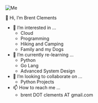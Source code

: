 ![Me](../master/brent.jpg)

👋 Hi, I’m Brent Clements 
- 👀 I’m interested in ...
  - Cloud
  - Programming
  - Hiking and Camping
  - Family and my Dogs 
- 🌱 I’m currently re-learning ...
  - Python
  - Go Lang
  - Advanced System Design
- 💞️ I’m looking to collaborate on ...
  - Python Projects
- 📫 How to reach me ...
  - brent DOT clements AT gmail.com

<!---
bclements/bclements is a ✨ special ✨ repository because its `README.md` (this file) appears on your GitHub profile.
You can click the Preview link to take a look at your changes.
--->
